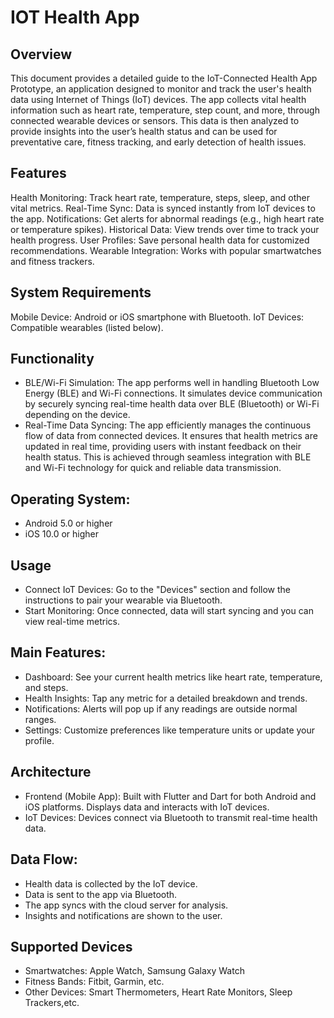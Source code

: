 
# IOT Health App

## Overview
This document provides a detailed guide to the IoT-Connected Health App Prototype, an application designed to monitor and track the user's health data using Internet of Things (IoT) devices. The app collects vital health information such as heart rate, temperature, step count, and more, through connected wearable devices or sensors. This data is then analyzed to provide insights into the user’s health status and can be used for preventative care, fitness tracking, and early detection of health issues.

## Features
Health Monitoring: Track heart rate, temperature, steps, sleep, and other vital metrics.
Real-Time Sync: Data is synced instantly from IoT devices to the app.
Notifications: Get alerts for abnormal readings (e.g., high heart rate or temperature spikes).
Historical Data: View trends over time to track your health progress.
User Profiles: Save personal health data for customized recommendations.
Wearable Integration: Works with popular smartwatches and fitness trackers.
## System Requirements
Mobile Device: Android or iOS smartphone with Bluetooth.
IoT Devices: Compatible wearables (listed below).

## Functionality
- BLE/Wi-Fi Simulation: The app performs well in handling Bluetooth Low Energy (BLE) and Wi-Fi connections. It simulates device communication by securely syncing real-time health data over BLE (Bluetooth) or Wi-Fi depending on the device.
- Real-Time Data Syncing: The app efficiently manages the continuous flow of data from connected devices. It ensures that health metrics are updated in real time, providing users with instant feedback on their health status. This is achieved through seamless integration with BLE and Wi-Fi technology for quick and reliable data transmission.

## Operating System:
- Android 5.0 or higher
- iOS 10.0 or higher

## Usage
- Connect IoT Devices: Go to the "Devices" section and follow the instructions to pair your wearable via Bluetooth.
- Start Monitoring: Once connected, data will start syncing and you can view real-time metrics.

## Main Features:
- Dashboard: See your current health metrics like heart rate, temperature, and steps.
- Health Insights: Tap any metric for a detailed breakdown and trends.
- Notifications: Alerts will pop up if any readings are outside normal ranges.
- Settings: Customize preferences like temperature units or update your profile.

## Architecture
- Frontend (Mobile App): Built with Flutter and Dart for both Android and iOS platforms. Displays data and interacts with IoT devices.
- IoT Devices: Devices connect via Bluetooth to transmit real-time health data.

## Data Flow:
- Health data is collected by the IoT device.
- Data is sent to the app via Bluetooth.
- The app syncs with the cloud server for analysis.
- Insights and notifications are shown to the user.

## Supported Devices
- Smartwatches: Apple Watch, Samsung Galaxy Watch
- Fitness Bands: Fitbit, Garmin, etc.
- Other Devices: Smart Thermometers, Heart Rate Monitors, Sleep Trackers,etc.
